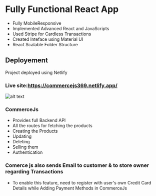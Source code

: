 # Fully Functional React App

- Fully MobileResponsive<br/>
- Implemented Advanced React and JavaScripts<br/>
- Used Stripe for Cardless Transactions<br/>
- Created Inteface using Material UI<br/>
- React Scalable Folder Structure<br/>

## Deployement

Project deployed using Netlify

### Live site:https://commercejs369.netlify.app/


![alt text](https://media.istockphoto.com/photos/shopping-online-concept-shopping-service-on-the-online-web-with-by-picture-id1133980246?k=20&m=1133980246&s=612x612&w=0&h=bwut2YUV7gtnjrv354523xU_9S-TtKQOqGTdiGMsPfs=)




### CommerceJs

- Provides full Backend API<br/>
- All the routes for fetching the products<br/>
- Creating the Products<br/>
- Updating<br/>
- Deleting<br/>
- Selling them<br/> 
- Authentication<br/>

### Comerce js also sends Email to customer & to store owner regarding Transactions
- To enable this feature, need to register with user's own Credit Card Details while Adding Payment Methods in CommerceJs

